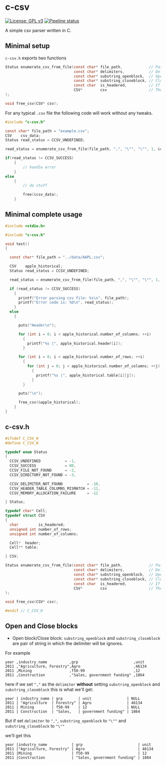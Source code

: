 # c-csv

[![License: GPL v3](https://img.shields.io/badge/License-GPLv3-blue.svg)](https://www.gnu.org/licenses/gpl-3.0)
[![Pipeline status](https://gitlab.com/CuriousCorrelation/c-csv/badges/master/pipeline.svg)](https://gitlab.com/CuriousCorrelation/c-csv/commits/master)

A simple csv parser written in C.

## Minimal setup

`c-csv.h` exports two functions

```c
Status enumerate_csv_from_file(const char* file_path,            // Path of the file.
                               const char* delimiters,           // Delimiter that seperates columns.
                               const char* substring_openblock,  // Open block to seperate.
                               const char* substring_closeblock, // Close block to seperate.
                               const char  is_headered,          // If the file is headered or not.
                               CSV*        csv                   // The CSV type storage variable.
);
```

```c
void free_csv(CSV* csv);
```

For any typical `.csv` file the following code will work without any tweaks.

```c
#include "c-csv.h"

const char* file_path = "example.csv";
CSV    csv_data;
Status read_status = CCSV_UNDEFINED;

read_status = enumerate_csv_from_file(file_path, ",", "\"", "\"", 1, &csv_data);

if(read_status != CCSV_SUCCESS)
    {
        // handle error
    }
else
    {
        // do stuff

        free(&csv_data);
    }
```

## Minimal complete usage
```c
#include <stdio.h>

#include "c-csv.h"

void test()
{

  const char* file_path = "../data/AAPL.csv";

  CSV    apple_historical;
  Status read_status = CCSV_UNDEFINED;

  read_status = enumerate_csv_from_file(file_path, ",", "\"", "\"", 1, &apple_historical);

  if (read_status != CCSV_SUCCESS)
    {
      printf("Error parsing csv file: %s\n", file_path);
      printf("Error code is: %d\n", read_status);
    }
  else
    {

      puts("Header\n");

      for (int i = 0; i < apple_historical.number_of_columns; ++i)
        {
          printf("%s |", apple_historical.header[i]);
        }

      for (int i = 0; i < apple_historical.number_of_rows; ++i)
        {
          for (int j = 0; j < apple_historical.number_of_columns; ++j)
            {
              printf("%s |", apple_historical.table[i][j]);
            }
        }

      puts("\n");

      free_csv(&apple_historical);
    }
}
```

## c-csv.h

```c
#ifndef C_CSV_H
#define C_CSV_H

typedef enum Status
{
  CCSV_UNDEFINED           = -1,
  CCSV_SUCCESS             = 00,
  CCSV_FILE_NOT_FOUND      = -2,
  CCSV_DIRECTORY_NOT_FOUND = -3,

  CCSV_DELIMITER_NOT_FOUND           = -10,
  CCSV_HEADER_TABLE_COLUMNS_MISMATCH = -11,
  CCSV_MEMORY_ALLOCATION_FAILURE     = -12

} Status;

typedef char* Cell;
typedef struct CSV
{
  char         is_headered;
  unsigned int number_of_rows;
  unsigned int number_of_columns;

  Cell*  header;
  Cell** table;

} CSV;

Status enumerate_csv_from_file(const char* file_path,            // Path of the file.
                               const char* delimiters,           // Delimiter that seperates columns.
                               const char* substring_openblock,  // Open block to seperate.
                               const char* substring_closeblock, // Close block to seperate.
                               const char  is_headered,          // If the file is headered or not.
                               CSV*        csv                   // The CSV type storage variable.
);

void free_csv(CSV* csv);

#endif // C_CSV_H
```

## Open and Close blocks

* Open block/Close block: `substring_openblock` and `substring_closeblock` are pair of string in which the delimiter will be ignores.

For example
```csv
year ,industry_name          ,grp                         ,unit
2011 ,"Agriculture, Forestry",Agro                        ,46134
2011 ,Mining                 ,f50-99                      ,12
2011 ,Construction           ,"Sales, government funding" ,1864
```

here if we set `","` as the `delimiter` **without** setting `substring_openblock` and `substring_closeblock` this is what we'll get:

```
year | industry_name | grp       | unit                | NULL
2011 | "Agriculture  | Forestry" | Agro                | 46134
2011 | Mining        | f50-99    | 12                  | NULL
2011 | Construction  | "Sales,   | government funding" | 1864
```

But if set `delimiter` to `","`, `substring_openblock` to `"\""` and `substring_closeblock` to `"\""`

we'll get this

```
year |industry_name           | grp                         | unit
2011 |"Agriculture, Forestry" | Agro                        | 46134
2011 |Mining                  | f50-99                      | 12
2011 |Construction            | "Sales, government funding" | 1864
```
